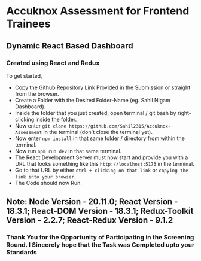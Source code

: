 # Accuknox Assessment for Frontend Trainees
## Dynamic React Based Dashboard
### Created using React and Redux

To get started, 
- Copy the Github Repository Link Provided in the Submission or straight from the browser.
- Create a Folder with the Desired Folder-Name (eg. Sahil Nigam Dashboard).
- Inside the folder that you just created, open terminal / git bash by right-clicking inside the folder.
- Now enter `git clone https://github.com/Sahil2315/Accuknox-Assessment` in the terminal (don't close the terminal yet).
- Now enter `npm install` in that same folder / directory from within the terminal.
- Now run `npm run dev` in that same terminal.
- The React Development Server must now start and provide you with a URL that looks something like this `http://localhost:5173` in the terminal.
- Go to that URL by either `ctrl + clicking on that link` or `copying the link into your browser`.
- The Code should now Run.
## Note: Node Version - 20.11.0; React Version - 18.3.1; React-DOM Version - 18.3.1; Redux-Toolkit Version - 2.2.7; React-Redux Version - 9.1.2 

### Thank You for the Opportunity of Participating in the Screening Round. I Sincerely hope that the Task was Completed upto your Standards
